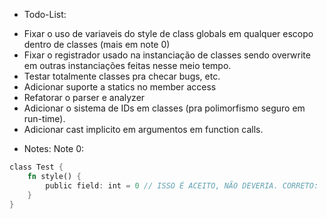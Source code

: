 * Todo-List:
 - Fixar o uso de variaveis do style de class globals em qualquer escopo dentro de classes (mais em note 0)
 - Fixar o registrador usado na instanciação de classes sendo overwrite em outras instanciações feitas nesse meio tempo.
 - Testar totalmente classes pra checar bugs, etc.
 - Adicionar suporte a statics no member access
 - Refatorar o parser e analyzer
 - Adicionar o sistema de IDs em classes (pra polimorfismo seguro em run-time).
 - Adicionar cast implicito em argumentos em function calls.

* Notes:
Note 0:
```rs
class Test {
    fn style() {
        public field: int = 0 // ISSO É ACEITO, NÃO DEVERIA. CORRETO: 'let field: int = 0'
    }
}
```